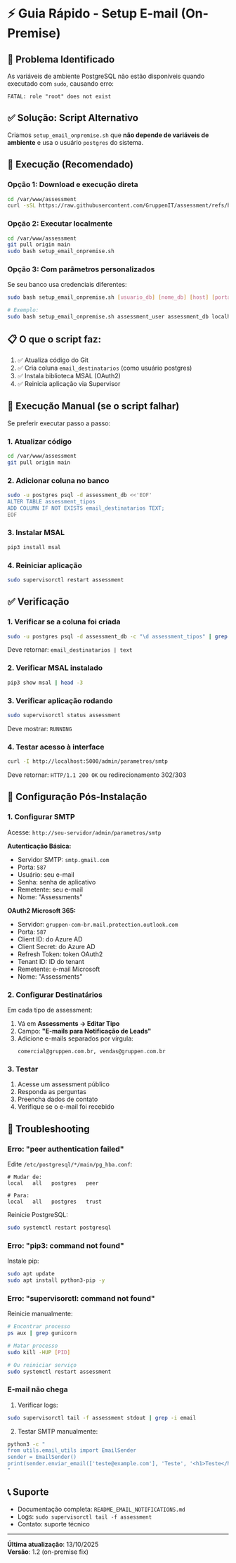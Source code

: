 # ⚡ Guia Rápido - Setup E-mail (On-Premise)

## 🚨 Problema Identificado

As variáveis de ambiente PostgreSQL não estão disponíveis quando executado com `sudo`, causando erro:
```
FATAL: role "root" does not exist
```

## ✅ Solução: Script Alternativo

Criamos `setup_email_onpremise.sh` que **não depende de variáveis de ambiente** e usa o usuário `postgres` do sistema.

## 🚀 Execução (Recomendado)

### Opção 1: Download e execução direta

```bash
cd /var/www/assessment
curl -sSL https://raw.githubusercontent.com/GruppenIT/assessment/refs/heads/main/setup_email_onpremise.sh | sudo bash
```

### Opção 2: Executar localmente

```bash
cd /var/www/assessment
git pull origin main
sudo bash setup_email_onpremise.sh
```

### Opção 3: Com parâmetros personalizados

Se seu banco usa credenciais diferentes:

```bash
sudo bash setup_email_onpremise.sh [usuario_db] [nome_db] [host] [porta]

# Exemplo:
sudo bash setup_email_onpremise.sh assessment_user assessment_db localhost 5432
```

## 📋 O que o script faz:

1. ✅ Atualiza código do Git
2. ✅ Cria coluna `email_destinatarios` (como usuário postgres)
3. ✅ Instala biblioteca MSAL (OAuth2)
4. ✅ Reinicia aplicação via Supervisor

## 🔧 Execução Manual (se o script falhar)

Se preferir executar passo a passo:

### 1. Atualizar código
```bash
cd /var/www/assessment
git pull origin main
```

### 2. Adicionar coluna no banco
```bash
sudo -u postgres psql -d assessment_db <<'EOF'
ALTER TABLE assessment_tipos 
ADD COLUMN IF NOT EXISTS email_destinatarios TEXT;
EOF
```

### 3. Instalar MSAL
```bash
pip3 install msal
```

### 4. Reiniciar aplicação
```bash
sudo supervisorctl restart assessment
```

## ✅ Verificação

### 1. Verificar se a coluna foi criada
```bash
sudo -u postgres psql -d assessment_db -c "\d assessment_tipos" | grep email_destinatarios
```

Deve retornar: `email_destinatarios | text`

### 2. Verificar MSAL instalado
```bash
pip3 show msal | head -3
```

### 3. Verificar aplicação rodando
```bash
sudo supervisorctl status assessment
```

Deve mostrar: `RUNNING`

### 4. Testar acesso à interface
```bash
curl -I http://localhost:5000/admin/parametros/smtp
```

Deve retornar: `HTTP/1.1 200 OK` ou redirecionamento 302/303

## 🎯 Configuração Pós-Instalação

### 1. Configurar SMTP

Acesse: `http://seu-servidor/admin/parametros/smtp`

**Autenticação Básica:**
- Servidor SMTP: `smtp.gmail.com`
- Porta: `587`
- Usuário: seu e-mail
- Senha: senha de aplicativo
- Remetente: seu e-mail
- Nome: "Assessments"

**OAuth2 Microsoft 365:**
- Servidor: `gruppen-com-br.mail.protection.outlook.com`
- Porta: `587`
- Client ID: do Azure AD
- Client Secret: do Azure AD
- Refresh Token: token OAuth2
- Tenant ID: ID do tenant
- Remetente: e-mail Microsoft
- Nome: "Assessments"

### 2. Configurar Destinatários

Em cada tipo de assessment:
1. Vá em **Assessments → Editar Tipo**
2. Campo: **"E-mails para Notificação de Leads"**
3. Adicione e-mails separados por vírgula:
   ```
   comercial@gruppen.com.br, vendas@gruppen.com.br
   ```

### 3. Testar

1. Acesse um assessment público
2. Responda as perguntas
3. Preencha dados de contato
4. Verifique se o e-mail foi recebido

## 🐛 Troubleshooting

### Erro: "peer authentication failed"

Edite `/etc/postgresql/*/main/pg_hba.conf`:
```
# Mudar de:
local   all   postgres   peer

# Para:
local   all   postgres   trust
```

Reinicie PostgreSQL:
```bash
sudo systemctl restart postgresql
```

### Erro: "pip3: command not found"

Instale pip:
```bash
sudo apt update
sudo apt install python3-pip -y
```

### Erro: "supervisorctl: command not found"

Reinicie manualmente:
```bash
# Encontrar processo
ps aux | grep gunicorn

# Matar processo
sudo kill -HUP [PID]

# Ou reiniciar serviço
sudo systemctl restart assessment
```

### E-mail não chega

1. Verificar logs:
```bash
sudo supervisorctl tail -f assessment stdout | grep -i email
```

2. Testar SMTP manualmente:
```bash
python3 -c "
from utils.email_utils import EmailSender
sender = EmailSender()
print(sender.enviar_email(['teste@example.com'], 'Teste', '<h1>Teste</h1>'))
"
```

## 📞 Suporte

- Documentação completa: `README_EMAIL_NOTIFICATIONS.md`
- Logs: `sudo supervisorctl tail -f assessment`
- Contato: suporte técnico

---

**Última atualização**: 13/10/2025  
**Versão**: 1.2 (on-premise fix)

